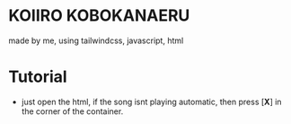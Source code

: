 # KOIIRO KOBOKANAERU
made by me, using tailwindcss, javascript, html

# Tutorial
- just open the html, if the song isnt playing automatic, then press [**X**] in the corner of the container.